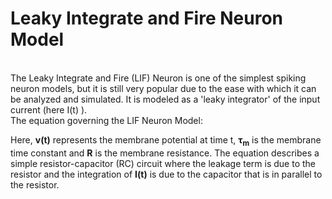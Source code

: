 # Leaky Integrate and Fire Neuron Model
<br>
The Leaky Integrate and Fire (LIF) Neuron is  one of the simplest spiking neuron models, but it is still very popular due to the ease with which it can be analyzed and simulated.
It is modeled as a 'leaky integrator' of the input current (here I(t) ).<br>
The equation governing the LIF Neuron Model:<br>

Here, **v(t)** represents the membrane potential at time t, **τ<sub>m</sub>** is the membrane time constant and **R** is the membrane resistance.
The equation describes a simple resistor-capacitor (RC) circuit where the leakage term is due to the resistor and the integration of **I(t)** is due to the capacitor that is in parallel to the resistor.
